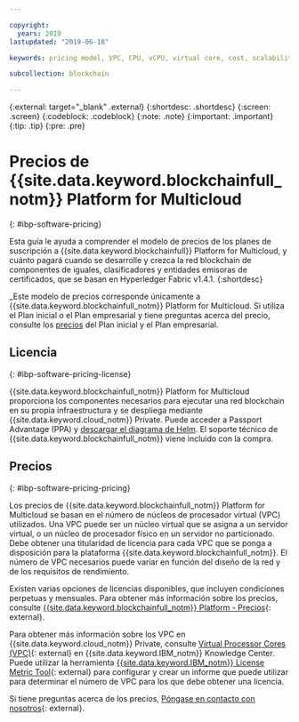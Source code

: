 ```yaml
---

copyright:
  years: 2019
lastupdated: "2019-06-18"

keywords: pricing model, VPC, CPU, vCPU, virtual core, cost, scalability, estimation, optimize your cost

subcollection: blockchain

---
```


{:external: target="_blank" .external}
{:shortdesc: .shortdesc}
{:screen: .screen}
{:codeblock: .codeblock}
{:note: .note}
{:important: .important}
{:tip: .tip}
{:pre: .pre}

# Precios de {{site.data.keyword.blockchainfull_notm}} Platform for Multicloud
{: #ibp-software-pricing}

Esta guía le ayuda a comprender el modelo de precios de los planes de suscripción a {{site.data.keyword.blockchainfull}} Platform for Multicloud, y cuánto pagará cuando se desarrolle y crezca la red blockchain de componentes de iguales, clasificadores y entidades emisoras de certificados, que se basan en Hyperledger Fabric v1.4.1.
{:shortdesc}

_Este modelo de precios corresponde únicamente a {{site.data.keyword.blockchainfull_notm}} Platform for Multicloud. Si utiliza el Plan inicial o el Plan empresarial y tiene preguntas acerca del precio, consulte los
[precios](/docs/services/blockchain?topic=blockchain-ibp-pricing) del Plan inicial y el Plan empresarial.

## Licencia
{: #ibp-software-pricing-license}

{{site.data.keyword.blockchainfull_notm}} Platform for Multicloud proporciona los componentes necesarios para ejecutar una red blockchain en su propia infraestructura y se despliega mediante {{site.data.keyword.cloud_notm}} Private. Puede acceder a Passport Advantage (PPA) y [descargar el diagrama de Helm](/docs/services/blockchain?topic=blockchain-console-helm-install#console-helm-install-importing). El soporte técnico de {{site.data.keyword.blockchainfull_notm}} viene incluido con la compra.

## Precios
{: #ibp-software-pricing-pricing}

Los precios de {{site.data.keyword.blockchainfull_notm}} Platform for Multicloud se basan en el número de núcleos de procesador virtual (VPC) utilizados. Una VPC puede ser un núcleo virtual que se asigna a un servidor virtual, o un núcleo de procesador físico en un servidor no particionado. Debe obtener una titularidad de licencia para cada VPC que se ponga a disposición para la plataforma {{site.data.keyword.blockchainfull_notm}}. El número de VPC necesarios puede variar en función del diseño de la red y de los requisitos de rendimiento.

Existen varias opciones de licencias disponibles, que incluyen condiciones perpetuas y mensuales. Para obtener más información sobre los precios, consulte [{{site.data.keyword.blockchainfull_notm}} Platform - Precios](https://www.ibm.com/cloud/blockchain-platform/pricing){: external}.

Para obtener más información sobre los VPC en {{site.data.keyword.cloud_notm}} Private, consulte [Virtual Processor Cores (VPC)](https://www.ibm.com/support/knowledgecenter/en/SS8JFY_9.2.0/com.ibm.lmt.doc/Inventory/overview/c_virtual_processor_core_licenses.html){: external} en {{site.data.keyword.IBM_notm}} Knowledge Center. Puede utilizar la herramienta [{{site.data.keyword.IBM_notm}} License Metric Tool](https://www.ibm.com/support/knowledgecenter/en/SS8JFY_9.2.0/com.ibm.lmt.doc/welcome/LMT_welcome.html){: external} para configurar y crear un informe que puede utilizar para determinar el número de VPC para los que debe obtener una licencia.

Si tiene preguntas acerca de los precios, [Póngase en contacto con nosotros](https://www.ibm.com/account/reg/us-en/signup?formid=urx-37672){: external}.
